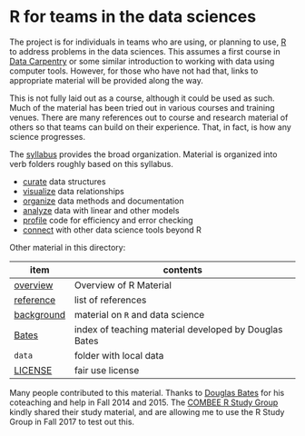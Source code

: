# R for teams in the data sciences

The project is for individuals in teams who are using, or planning to use, [R](http://r-project.org) to address problems in the data sciences. This assumes a first course in [Data Carpentry](http://datacarpentry.org) or some similar introduction to working with data using computer tools. However, for those who have not had that, links to appropriate material will be provided along the way.

This is not fully laid out as a course, although it could be used as such. Much of the material has been tried out in various courses and training venues. There are many references out to course and research material of others so that teams can build on their experience. That, in fact, is how any science progresses.

The [syllabus](syllabus.md) provides the broad organization. Material is organized into verb folders roughly based on this syllabus. 

- [curate](curate/README.md) data structures
- [visualize](visualize/README.md) data relationships
- [organize](organize/README.md) data methods and documentation
- [analyze](analyze/README.md) data with linear and other models
- [profile](profile/README.md) code for efficiency and error checking
- [connect](connect/README.md) with other data science tools beyond R


Other material in this directory:

item          | contents
------------- | -----------------
[overview](overview.Rmd) | Overview of R Material
[reference](reference.md) | list of references
[background](background.md) | material on `R` and data science
[Bates](Bates.md) | index of teaching material developed by Douglas Bates
`data` | folder with local data
[LICENSE](LICENSE) | fair use license

Many people contributed to this material. Thanks to [Douglas Bates](https://github.com/dmbates/) for his coteaching and help in Fall 2014 and 2015. The [COMBEE R Study Group](https://github.com/ComBEE-UW-Madison/RStudyGroup) kindly shared their study material, and are allowing me to use the R Study Group in Fall 2017 to test out this.
